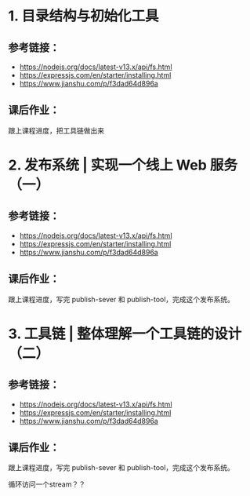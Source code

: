 # 1. 目录结构与初始化工具

## 参考链接：
- https://nodejs.org/docs/latest-v13.x/api/fs.html
- https://expressjs.com/en/starter/installing.html
- https://www.jianshu.com/p/f3dad64d896a

## 课后作业：
跟上课程进度，把工具链做出来


# 2. 发布系统 | 实现一个线上 Web 服务（一）

## 参考链接：
- https://nodejs.org/docs/latest-v13.x/api/fs.html
- https://expressjs.com/en/starter/installing.html
- https://www.jianshu.com/p/f3dad64d896a

## 课后作业：
跟上课程进度，写完 publish-sever 和 publish-tool，完成这个发布系统。

# 3. 工具链 | 整体理解一个工具链的设计（二）

## 参考链接：
- https://nodejs.org/docs/latest-v13.x/api/fs.html
- https://expressjs.com/en/starter/installing.html
- https://www.jianshu.com/p/f3dad64d896a

## 课后作业：
跟上课程进度，写完 publish-sever 和 publish-tool，完成这个发布系统。

循环访问一个stream？？